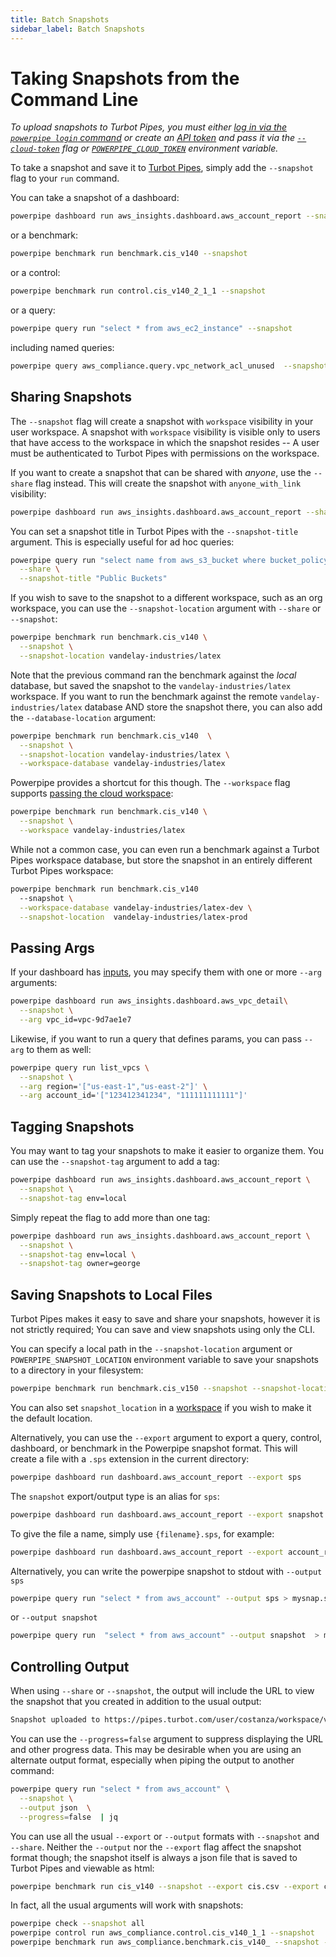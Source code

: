 ```yaml
---
title: Batch Snapshots
sidebar_label: Batch Snapshots
---
```


# Taking Snapshots from the Command Line

*To upload snapshots to Turbot Pipes, you must either [log in via the `powerpipe login` command](/docs/reference/cli/login) or create an [API token](https://turbot.com/pipes/docs/da-settings#tokens) and pass it via the [`--cloud-token`](/docs/reference/cli/overview#global-flags) flag or [`POWERPIPE_CLOUD_TOKEN`](/docs/reference/env-vars/powerpipe_cloud_token) environment variable.*

To take a snapshot and save it to [Turbot Pipes](https://turbot.com/pipes/docs), simply add the `--snapshot` flag to your `run` command.  

You can take a snapshot of a dashboard:
```bash
powerpipe dashboard run aws_insights.dashboard.aws_account_report --snapshot 
```

or a benchmark:

```bash
powerpipe benchmark run benchmark.cis_v140 --snapshot 
```

or a control:

```bash
powerpipe benchmark run control.cis_v140_2_1_1 --snapshot 
```


or a query:

```bash
powerpipe query run "select * from aws_ec2_instance" --snapshot
```

including named queries:

```bash
powerpipe query aws_compliance.query.vpc_network_acl_unused  --snapshot
```


## Sharing Snapshots

The `--snapshot` flag will create a snapshot with `workspace` visibility in your user workspace. A snapshot with `workspace` visibility is visible only to users that have access to the workspace in which the snapshot resides -- A user must be authenticated to Turbot Pipes with permissions on the workspace.

If you want to create a snapshot that can be shared with *anyone*, use the `--share` flag instead. This will create the snapshot with `anyone_with_link` visibility:

```bash
powerpipe dashboard run aws_insights.dashboard.aws_account_report --share
```


You can set a snapshot title in Turbot Pipes with the `--snapshot-title` argument.  This is especially useful for ad hoc queries:

```bash
powerpipe query run "select name from aws_s3_bucket where bucket_policy_is_public" \
  --share \
  --snapshot-title "Public Buckets" 
```


If you wish to save to the snapshot to a different workspace, such as an org workspace, you can use the `--snapshot-location` argument with `--share` or `--snapshot`:

```bash
powerpipe benchmark run benchmark.cis_v140 \
  --snapshot \
  --snapshot-location vandelay-industries/latex
```

Note that the previous command ran the benchmark against the *local* database, but saved the snapshot to the `vandelay-industries/latex` workspace.  If you want to run the benchmark against the remote `vandelay-industries/latex` database AND store the snapshot there, you can also add the `--database-location` argument:

```bash
powerpipe benchmark run benchmark.cis_v140  \
  --snapshot \
  --snapshot-location vandelay-industries/latex \
  --workspace-database vandelay-industries/latex
```

Powerpipe provides a shortcut for this though.  The `--workspace` flag supports [passing the cloud workspace](/docs/run/workspaces#implicit-workspaces):
```bash
powerpipe benchmark run benchmark.cis_v140 \
  --snapshot \
  --workspace vandelay-industries/latex
```

While not a common case, you can even run a benchmark against a Turbot Pipes workspace database, but store the snapshot in an entirely different Turbot Pipes workspace:
```bash
powerpipe benchmark run benchmark.cis_v140  
  --snapshot \
  --workspace-database vandelay-industries/latex-dev \
  --snapshot-location  vandelay-industries/latex-prod 
```

## Passing Args

If your dashboard has [inputs](/docs/powerpipe-hcl/input), you may specify them with one or more `--arg` arguments:

```bash
powerpipe dashboard run aws_insights.dashboard.aws_vpc_detail\
  --snapshot \
  --arg vpc_id=vpc-9d7ae1e7
```

Likewise, if you want to run a query that defines params, you can pass `--arg` to them as well:
```bash
powerpipe query run list_vpcs \
  --snapshot \
  --arg region='["us-east-1","us-east-2"]' \
  --arg account_id='["123412341234", "111111111111"]'
```

## Tagging Snapshots

You may want to tag your snapshots to make it easier to organize them.  You can use the `--snapshot-tag` argument to add a tag:

```bash
powerpipe dashboard run aws_insights.dashboard.aws_account_report \
  --snapshot \
  --snapshot-tag env=local 
```

Simply repeat the flag to add more than one tag:
```bash
powerpipe dashboard run aws_insights.dashboard.aws_account_report \
  --snapshot \
  --snapshot-tag env=local \
  --snapshot-tag owner=george 
```


## Saving Snapshots to Local Files

Turbot Pipes makes it easy to save and share your snapshots, however it is not strictly required;  You can save and view snapshots using only the CLI.  

You can specify a local path in the `--snapshot-location` argument or `POWERPIPE_SNAPSHOT_LOCATION` environment variable to save your snapshots to a directory in your filesystem:

```bash
powerpipe benchmark run benchmark.cis_v150 --snapshot --snapshot-location . 
```

You can also set `snapshot_location` in a [workspace](/docs/run/workspaces) if you wish to make it the default location.


Alternatively, you can use the `--export` argument to export a query, control, dashboard, or benchmark in the Powerpipe snapshot format.  This will create a file with a `.sps` extension in the current directory:

```bash
powerpipe dashboard run dashboard.aws_account_report --export sps
```

The `snapshot` export/output type is an alias for `sps`:

```bash
powerpipe dashboard run dashboard.aws_account_report --export snapshot
```

To give the file a name, simply use `{filename}.sps`, for example:

```bash
powerpipe dashboard run dashboard.aws_account_report --export account_report.sps
```

Alternatively, you can write the powerpipe snapshot to stdout with `--output sps`
```bash
powerpipe query run "select * from aws_account" --output sps > mysnap.sps
```

or `--output snapshot`
```bash
powerpipe query run  "select * from aws_account" --output snapshot  > mysnap.sps
```


## Controlling Output
When using `--share` or `--snapshot`, the output will include the URL to view the snapshot that you created in addition to the usual output:
```bash
Snapshot uploaded to https://pipes.turbot.com/user/costanza/workspace/vandelay/snapshot/snap_abcdefghij0123456789_asdfghjklqwertyuiopzxcvbn
```

You can use the `--progress=false` argument to suppress displaying the URL and other progress data.  This may be desirable when you are using an alternate output format, especially when piping the output to another command:

```bash
powerpipe query run "select * from aws_account" \
  --snapshot \
  --output json  \
  --progress=false  | jq
```

You can use all the usual `--export` or `--output` formats with `--snapshot` and `--share`.  Neither the `--output` nor the `--export` flag affect the snapshot format though; the snapshot itself is always a json file that is saved to Turbot Pipes and viewable as html:

```bash
powerpipe benchmark run cis_v140 --snapshot --export cis.csv --export cis.json 
```

In fact, all the usual arguments will work with snapshots:
```bash
powerpipe check --snapshot all 
powerpipe control run aws_compliance.control.cis_v140_1_1 --snapshot  
powerpipe benchmark run aws_compliance.benchmark.cis_v140_ --snapshot --where "severity in ('critical', 'high')" all
```
